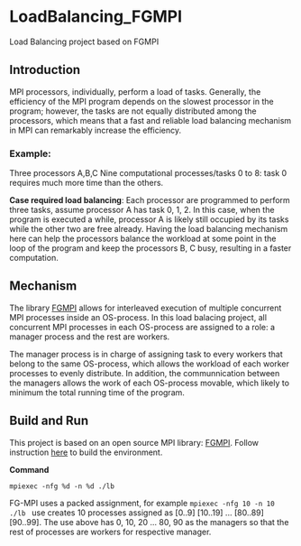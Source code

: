 # LoadBalancing_FGMPI
Load Balancing project based on FGMPI

## Introduction
MPI processors, individually, perform a load of tasks. Generally, the efficiency of the MPI program depends on the slowest processor in the program; however, the tasks are not equally distributed among the processors,  which means that a fast and reliable load balancing mechanism in MPI can remarkably increase the efficiency.

### Example:
Three processors A,B,C
Nine computational processes/tasks 0 to 8: task 0 requires much more time than the others.

**Case required load balancing**: Each processor are programmed to perform three tasks, assume processor A has task 0, 1, 2. In this case, when the program is executed a while, processor A is likely still occupied by its tasks while the other two are free already. Having the load balancing mechanism here can help the processors balance the workload at some point in the loop of the program and keep the processors B, C busy, resulting in a faster computation.

## Mechanism
The library [FGMPI](https://www.cs.ubc.ca/~humaira/fgmpi.html) allows for interleaved execution of multiple concurrent MPI processes inside an OS-process. In this load balacing project, all  concurrent MPI processes in each OS-process are assigned to a role: a manager process and the rest are workers.

The manager process is in charge of assigning task to every workers that belong to the same OS-process, which allows the workload of each worker processes to evenly distribute. In addition, the communnication between the managers allows the work of each OS-process movable, which likely to minimum the total running time of the program.



## Build and Run
This project is based on an open source MPI library: [FGMPI](https://www.cs.ubc.ca/~humaira/fgmpi.html). Follow instruction [here](https://www.cs.ubc.ca/~humaira/docs/fgmpi_userguide.pdf) to build the environment.

**Command**

```
mpiexec -nfg %d -n %d ./lb  
```

FG-MPI uses a packed assignment, for example ```
mpiexec -nfg 10 -n 10 ./lb  ``` use creates 10 processes assigned as [0..9] [10..19] ... [80..89] [90..99].  The use above has 0, 10, 20 ... 80, 90 as the managers so that the rest of processes are workers for respective manager.

